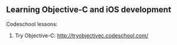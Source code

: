 ## Learning Objective-C and iOS development

Codeschool lessons:

1. Try Objective-C: http://tryobjectivec.codeschool.com/
